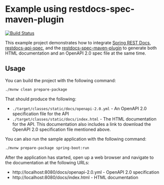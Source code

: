 # Example using restdocs-spec-maven-plugin

[![Build Status](https://travis-ci.org/BerkleyTechnologyServices/restdocs-spec-example.svg?branch=master)](https://travis-ci.org/BerkleyTechnologyServices/restdocs-spec-example)

This example project demonstrates how to integrate [Spring REST Docs], [restdocs-api-spec], and the 
[restdocs-spec-maven-plugin] to generate both HTML documentation and an OpenAPI 2.0 spec file at the 
same time.

## Usage

You can build the project with the following command:

```sh
./mvnw clean prepare-package
```

That should produce the following:

* `./target/classes/static/docs/openapi-2.0.yml` - An OpenAPI 2.0 specification file for the API
* `./target/classes/static/docs/index.html` - The HTML documentation for the API.  This documentation 
  also includes a link to download the OpenAPI 2.0 specification file mentioned above.
  
You can also run the sample application with the following command:

```sh
./mvnw prepare-package spring-boot:run
```

After the application has started, open up a web browser and navigate to the documentation at the 
following URLs:

* http://localhost:8080/docs/openapi-2.0.yml - OpenAPI 2.0 specification
* http://localhost:8080/docs/index.html - HTML documentation 

[Spring REST Docs]: https://spring.io/projects/spring-restdocs
[restdocs-api-spec]: https://github.com/ePages-de/restdocs-api-spec
[restdocs-spec-maven-plugin]: https://github.com/BerkleyTechnologyServices/restdocs-spec
